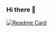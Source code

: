 ### Hi there 👋

[![Readme Card](https://github-readme-stats.vercel.app/api/pin/?username=I-3B&repo=github-readme-stats)](https://github.com/anuraghazra/github-readme-stats)


<!--
**I-3B/I-3B** is a ✨ _special_ ✨ repository because its `README.md` (this file) appears on your GitHub profile.

Here are some ideas to get you started:

- 🔭 I’m currently working on ...
- 🌱 I’m currently learning ...
- 👯 I’m looking to collaborate on ...
- 🤔 I’m looking for help with ...
- 💬 Ask me about ...
- 📫 How to reach me: ...
- 😄 Pronouns: ...
- ⚡ Fun fact: ...
-->
